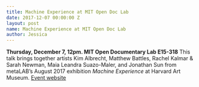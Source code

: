 ```yaml
---
title: Machine Experience at MIT Open Doc Lab
date: 2017-12-07 00:00:00 Z
layout: post
name: Machine Experience at MIT Open Doc Lab
author: Jessica
---
```


**Thursday, December 7, 12pm. MIT Open Documentary Lab E15-318** This talk brings together artists Kim Albrecht, Matthew Battles, Rachel Kalmar & Sarah Newman, Maia Leandra Suazo-Maler, and Jonathan Sun from metaLAB’s August 2017 exhibition *Machine Experience* at Harvard Art Museum. [Event website](http://opendoclab.mit.edu/dec-7-harvard-metalab)
